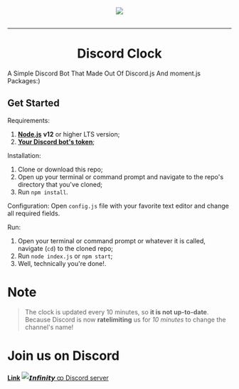 <div align="center">
    <img src="https://cdn.discordapp.com/attachments/765133196438011917/776496675798646834/unknown.png"><br><br>

---

# Discord Clock

</div>

A Simple Discord Bot That Made Out Of Discord.js And moment.js Packages:)


## Get Started
Requirements:
1. [**Node.js**](https://nodejs.org/en/) **v12** or higher LTS version;
2. [**Your Discord bot's token**](https://discordapp.com/developers/applications/);


Installation:
1. Clone or download this repo;
2. Open up your terminal or command prompt and navigate to the repo's directory that you've cloned;
3. Run `npm install`.

Configuration:
Open `config.js` file with your favorite text editor and change all required fields.

Run:
1. Open your terminal or command prompt or whatever it is called, navigate (`cd`) to the cloned repo;
2. Run `node index.js` or `npm start`;
3. Well, technically you're done!.

# Note
> The clock is updated every 10 minutes, so **it is not up-to-date**. Because Discord is now __ratelimiting__ us for _10 minutes_ to change the channel's name! 

# Join us on Discord
[**Link**](https://discord.gg/ZqNzHUp)
[![ 𝙄𝙣𝙛𝙞𝙣𝙞𝙩𝙮 ထ Discord server](https://cdn.discordapp.com/attachments/761523090390908929/764408858881425418/inf.jpg)](https://discord.gg/ZqNzHUp)
